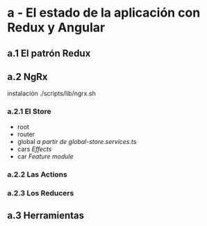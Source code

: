 # a - El estado de la aplicación con Redux y Angular

## a.1 El patrón Redux

## a.2 NgRx

instalación ./scripts/lib/ngrx.sh

### a.2.1 El Store

- root
 - router
 - global *a partir de global-store.services.ts*
 - cars *Effects*
 - car *Feature module*


### a.2.2 Las Actions

### a.2.3 Los Reducers

## a.3 Herramientas











